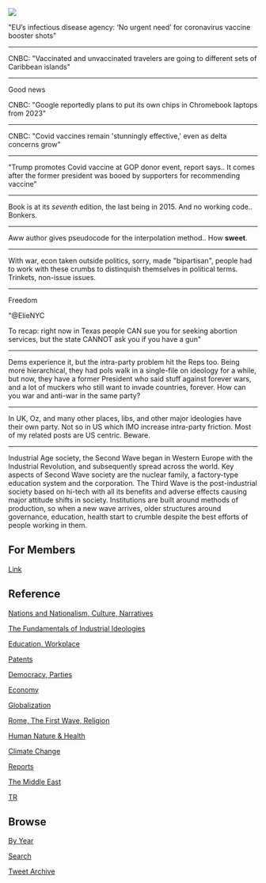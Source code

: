 <img src="https://drive.google.com/uc?export=view&id=1B2wf9R7AMH1d7Vw6e2mucLbIQ5NSjir7"/>

"EU’s infectious disease agency: ‘No urgent need’ for coronavirus
vaccine booster shots"

---

CNBC: "Vaccinated and unvaccinated travelers are going to different
sets of Caribbean islands"

---

Good news

CNBC: "Google reportedly plans to put its own chips in Chromebook laptops from 2023"

---

CNBC: "Covid vaccines remain 'stunningly effective,' even as delta concerns grow"

---

"Trump promotes Covid vaccine at GOP donor event, report says.. It
comes after the former president was booed by supporters for
recommending vaccine"

---

Book is at its *seventh* edition, the last being in 2015. And no
working code.. Bonkers.

---

Aww author gives pseudocode for the interpolation method.. How **sweet**.

---

With war, econ taken outside politics, sorry, made "bipartisan",
people had to work with these crumbs to distinquish themselves in
political terms. Trinkets, non-issue issues.

---

Freedom

"@ElieNYC

To recap: right now in Texas people CAN sue you for seeking abortion
services, but the state CANNOT ask you if you have a gun"

---

Dems experience it, but the intra-party problem hit the Reps
too. Being more hierarchical, they had pols walk in a single-file on
ideology for a while, but now, they have a former President who said
stuff against forever wars, and a lot of muckers who still want to
invade countries, forever. How can you war and anti-war in the same
party?

---

In UK, Oz, and many other places, libs, and other major ideologies
have their own party. Not so in US which IMO increase intra-party
friction. Most of my related posts are US centric. Beware.

---

Industrial Age society, the Second Wave began in Western Europe with
the Industrial Revolution, and subsequently spread across the
world. Key aspects of Second Wave society are the nuclear family, a
factory-type education system and the corporation. The Third Wave is
the post-industrial society based on hi-tech with all its benefits and
adverse effects causing major attitude shifts in society. Institutions
are built around methods of production, so when a new wave arrives,
older structures around governance, education, health start to crumble
despite the best efforts of people working in them.

## For Members

[Link](https://thirdwave-members.herokuapp.com)

## Reference

[Nations and Nationalism, Culture, Narratives](/2013/02/nations-and-nationalism.md)

[The Fundamentals of Industrial Ideologies](/2011/04/fundamentals-of-industrial-ideologies.md)

[Education, Workplace](2017/09/education-workplace.md)

[Patents](/2018/09/patents.md)

[Democracy, Parties](/2016/11/democracy.md)

[Economy](/2018/05/economy.md)

[Globalization](/2018/09/globalization.md)

[Rome, The First Wave, Religion](/2017/12/rome.md)

[Human Nature & Health](/2020/07/human-nature.md)

[Climate Change](/2018/12/climate.md)

[Reports](/2019/05/reports.md)

[The Middle East](/2019/07/middleeast.md)

[TR](../tr)

## Browse

[By Year](years.md)

[Search](search.html)

[Tweet Archive](/tweets/README.md)



